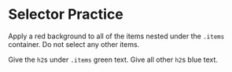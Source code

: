 # Selector Practice

Apply a red background to all of the items nested under the `.items`
container. Do not select any other items.

Give the `h2`s under `.items` green text. Give all other `h2`s blue
text.
